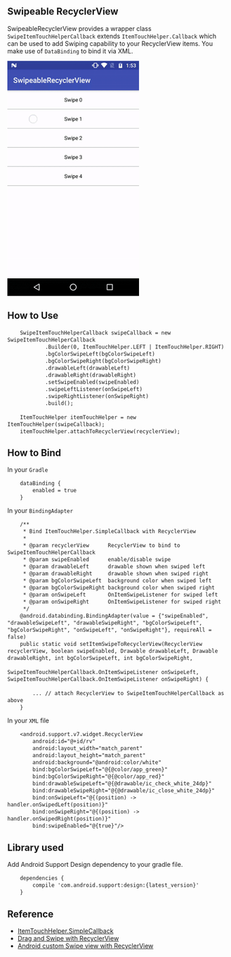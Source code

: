 ## Swipeable RecyclerView

SwipeableRecyclerView provides a wrapper class `SwipeItemTouchHelperCallback` extends `ItemTouchHelper.Callback` which can be used to add Swiping capability to your RecyclerView items. You make use of `DataBinding` to bind it via XML.

<img src="./README_images/swipeable_recyclerview.gif" width="300" height="534"/>

## How to Use

```
    SwipeItemTouchHelperCallback swipeCallback = new SwipeItemTouchHelperCallback
            .Builder(0, ItemTouchHelper.LEFT | ItemTouchHelper.RIGHT)
            .bgColorSwipeLeft(bgColorSwipeLeft)
            .bgColorSwipeRight(bgColorSwipeRight)
            .drawableLeft(drawableLeft)
            .drawableRight(drawableRight)
            .setSwipeEnabled(swipeEnabled)
            .swipeLeftListener(onSwipeLeft)
            .swipeRightListener(onSwipeRight)
            .build();

    ItemTouchHelper itemTouchHelper = new ItemTouchHelper(swipeCallback);
    itemTouchHelper.attachToRecyclerView(recyclerView);
```

## How to Bind

In your `Gradle`

```
    dataBinding {
        enabled = true
    }
```

In your `BindingAdapter`

```
	/**
	 * Bind ItemTouchHelper.SimpleCallback with RecyclerView
	 *
	 * @param recyclerView      RecyclerView to bind to SwipeItemTouchHelperCallback
	 * @param swipeEnabled      enable/disable swipe
	 * @param drawableLeft      drawable shown when swiped left
	 * @param drawableRight     drawable shown when swiped right
	 * @param bgColorSwipeLeft  background color when swiped left
	 * @param bgColorSwipeRight background color when swiped right
	 * @param onSwipeLeft       OnItemSwipeListener for swiped left
	 * @param onSwipeRight      OnItemSwipeListener for swiped right
	 */
	@android.databinding.BindingAdapter(value = {"swipeEnabled", "drawableSwipeLeft", "drawableSwipeRight", "bgColorSwipeLeft", "bgColorSwipeRight", "onSwipeLeft", "onSwipeRight"}, requireAll = false)
	public static void setItemSwipeToRecyclerView(RecyclerView recyclerView, boolean swipeEnabled, Drawable drawableLeft, Drawable drawableRight, int bgColorSwipeLeft, int bgColorSwipeRight,
	                                              SwipeItemTouchHelperCallback.OnItemSwipeListener onSwipeLeft, SwipeItemTouchHelperCallback.OnItemSwipeListener onSwipeRight) {

		... // attach RecyclerView to SwipeItemTouchHelperCallback as above
	}
```

In your `XML` file

```
    <android.support.v7.widget.RecyclerView
        android:id="@+id/rv"
        android:layout_width="match_parent"
        android:layout_height="match_parent"
        android:background="@android:color/white"
        bind:bgColorSwipeLeft="@{@color/app_green}"
        bind:bgColorSwipeRight="@{@color/app_red}"
        bind:drawableSwipeLeft="@{@drawable/ic_check_white_24dp}"
        bind:drawableSwipeRight="@{@drawable/ic_close_white_24dp}"
        bind:onSwipeLeft="@{(position) -> handler.onSwipedLeft(position)}"
        bind:onSwipeRight="@{(position) -> handler.onSwipedRight(position)}"
        bind:swipeEnabled="@{true}"/>
```

## Library used

Add Android Support Design dependency to your gradle file.

```
    dependencies {
        compile 'com.android.support:design:{latest_version}'
    }
```

## Reference

- [ItemTouchHelper.SimpleCallback](https://developer.android.com/reference/android/support/v7/widget/helper/ItemTouchHelper.SimpleCallback.html)
- [Drag and Swipe with RecyclerView](https://medium.com/@ipaulpro/drag-and-swipe-with-recyclerview-b9456d2b1aaf)
- [Android custom Swipe view with RecyclerView](https://www.learn2crack.com/2016/02/custom-swipe-recyclerview.html)